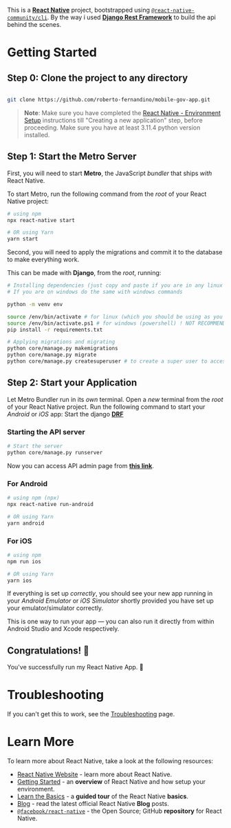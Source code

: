 This is a  [**React Native**](https://reactnative.dev) project, bootstrapped using [`@react-native-community/cli`](https://github.com/react-native-community/cli).
By the way i used [**Django Rest Framework**](https://www.django-rest-framework.org/) to build the api behind the scenes.

# Getting Started

## Step 0: Clone the project to any directory

```bash

git clone https://github.com/roberto-fernandino/mobile-gov-app.git
```

> **Note**: Make sure you have completed the [React Native - Environment Setup](https://reactnative.dev/docs/environment-setup) instructions till "Creating a new application" step, before proceeding.
> Make sure you have at least 3.11.4 python version installed.

## Step 1: Start the Metro Server

First, you will need to start **Metro**, the JavaScript _bundler_ that ships _with_ React Native.

To start Metro, run the following command from the _root_ of your React Native project:

```bash
# using npm
npx react-native start

# OR using Yarn
yarn start
```

Second, you will need to apply the migrations and commit it to the database to make everything work.

This can be made with **Django**, from the _root_, running:

```bash
# Installing dependencies (just copy and paste if you are in any linux distro which you should fucking be)
# If you are on windows do the same with windows commands

python -m venv env

source /env/bin/activate # for linux (which you should be using as you are probably a fucking developer).
source /env/bin/activate.ps1 # for windows (powershell) ! NOT RECOMMENDED ! Windows is useless for DEVS.
pip install -r requirements.txt

# Applying migrations and migrating
python core/manage.py makemigrations
python core/manage.py migrate
python core/manage.py createsuperuser # to create a super user to access admin page in (http://<dominio>/admin)
```

## Step 2: Start your Application

Let Metro Bundler run in its _own_ terminal. Open a _new_ terminal from the _root_ of your React Native project. Run the following command to start your _Android_ or _iOS_ app:
Start the django [**DRF**](https://www.django-rest-framework.org/)

### Starting the API server

```bash
# Start the server
python core/manage.py runserver
```

Now you can access API admin page from [**this link**](http://127.0.0.1:8000/admin).

### For Android

```bash
# using npm (npx)
npx react-native run-android

# OR using Yarn
yarn android
```

### For iOS

```bash
# using npm
npm run ios

# OR using Yarn
yarn ios
```

If everything is set up _correctly_, you should see your new app running in your _Android Emulator_ or _iOS Simulator_ shortly provided you have set up your emulator/simulator correctly.

This is one way to run your app — you can also run it directly from within Android Studio and Xcode respectively.

## Congratulations! :tada:

You've successfully run my React Native App. :partying_face:

# Troubleshooting

If you can't get this to work, see the [Troubleshooting](https://reactnative.dev/docs/troubleshooting) page.

# Learn More

To learn more about React Native, take a look at the following resources:

- [React Native Website](https://reactnative.dev) - learn more about React Native.
- [Getting Started](https://reactnative.dev/docs/environment-setup) - an **overview** of React Native and how setup your environment.
- [Learn the Basics](https://reactnative.dev/docs/getting-started) - a **guided tour** of the React Native **basics**.
- [Blog](https://reactnative.dev/blog) - read the latest official React Native **Blog** posts.
- [`@facebook/react-native`](https://github.com/facebook/react-native) - the Open Source; GitHub **repository** for React Native.
